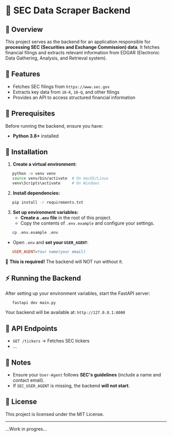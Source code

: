 # 📌 SEC Data Scraper Backend

## 📌 Overview
This project serves as the backend for an application responsible for **processing SEC (Securities and Exchange Commission) data**. It fetches financial filings and extracts relevant information from EDGAR (Electronic Data Gathering, Analysis, and Retrieval system).

## 🚀 Features
- Fetches SEC filings from `https://www.sec.gov`
- Extracts key data from `10-K`, `10-Q`, and other filings
- Provides an API to access structured financial information

## 📌 Prerequisites
Before running the backend, ensure you have:
- **Python 3.8+** installed

## 🔧 Installation
1. **Create a virtual environment:**
```sh
   python -m venv venv
   source venv/bin/activate  # On macOS/Linux
   venv\Scripts\activate     # On Windows
```

2. **Install dependencies:**
```sh
   pip install -r requirements.txt
```

3. **Set up environment variables:**
    - **Create a `.env` file** in the root of this project.
    - Copy the contents of `.env.example` and configure your settings.

```sh
   cp .env.example .env
```
- Open `.env` and **set your `USER_AGENT`**:
```ini
   USER_AGENT=Your name(your email)
```

🚨 **This is required!** The backend will NOT run without it.

## ⚡ Running the Backend
After setting up your environment variables, start the FastAPI server:
```sh
   fastapi dev main.py
```

Your backend will be available at: `http://127.0.0.1:8000`

## 📡 API Endpoints
- `GET /tickers` → Fetches SEC tickers
- ...

## 📌 Notes
- Ensure your `User-Agent` follows **SEC's guidelines** (include a name and contact email).
- If `SEC_USER_AGENT` is missing, the backend **will not start**.

## 📝 License
This project is licensed under the MIT License.

---

...Work in progres...

